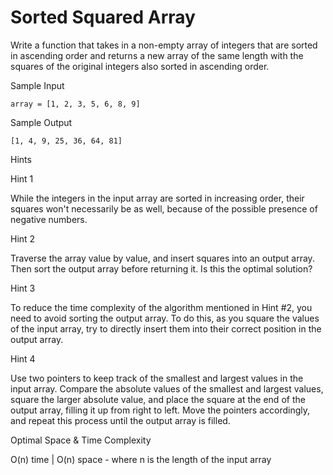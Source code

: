 # Sorted Squared Array

Write a function that takes in a non-empty array of integers that are sorted in ascending order and returns a new array of the same length with the squares of the original integers also sorted in ascending order.

Sample Input

```
array = [1, 2, 3, 5, 6, 8, 9]
```

Sample Output

```
[1, 4, 9, 25, 36, 64, 81]
```

Hints

Hint 1

While the integers in the input array are sorted in increasing order, their squares won't necessarily be as well, because of the possible presence of negative numbers.

Hint 2

Traverse the array value by value, and insert squares into an output array. Then sort the output array before returning it. Is this the optimal solution?

Hint 3

To reduce the time complexity of the algorithm mentioned in Hint #2, you need to avoid sorting the output array. To do this, as you square the values of the input array, try to directly insert them into their correct position in the output array.

Hint 4

Use two pointers to keep track of the smallest and largest values in the input array. Compare the absolute values of the smallest and largest values, square the larger absolute value, and place the square at the end of the output array, filling it up from right to left. Move the pointers accordingly, and repeat this process until the output array is filled.

Optimal Space & Time Complexity

O(n) time | O(n) space - where n is the length of the input array
